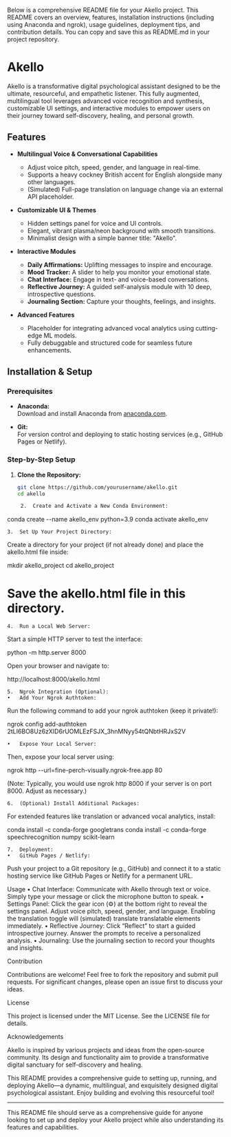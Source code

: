 Below is a comprehensive README file for your Akello project. This README covers an overview, features, installation instructions (including using Anaconda and ngrok), usage guidelines, deployment tips, and contribution details. You can copy and save this as README.md in your project repository.

# Akello

Akello is a transformative digital psychological assistant designed to be the ultimate, resourceful, and empathetic listener. This fully augmented, multilingual tool leverages advanced voice recognition and synthesis, customizable UI settings, and interactive modules to empower users on their journey toward self-discovery, healing, and personal growth.

## Features

- **Multilingual Voice & Conversational Capabilities**  
  - Adjust voice pitch, speed, gender, and language in real-time.
  - Supports a heavy cockney British accent for English alongside many other languages.
  - (Simulated) Full-page translation on language change via an external API placeholder.

- **Customizable UI & Themes**  
  - Hidden settings panel for voice and UI controls.
  - Elegant, vibrant plasma/neon background with smooth transitions.
  - Minimalist design with a simple banner title: "Akello".

- **Interactive Modules**  
  - **Daily Affirmations:** Uplifting messages to inspire and encourage.
  - **Mood Tracker:** A slider to help you monitor your emotional state.
  - **Chat Interface:** Engage in text- and voice-based conversations.
  - **Reflective Journey:** A guided self-analysis module with 10 deep, introspective questions.
  - **Journaling Section:** Capture your thoughts, feelings, and insights.

- **Advanced Features**  
  - Placeholder for integrating advanced vocal analytics using cutting-edge ML models.
  - Fully debuggable and structured code for seamless future enhancements.

## Installation & Setup

### Prerequisites

- **Anaconda:**  
  Download and install Anaconda from [anaconda.com](https://www.anaconda.com/products/distribution).

- **Git:**  
  For version control and deploying to static hosting services (e.g., GitHub Pages or Netlify).

### Step-by-Step Setup

1. **Clone the Repository:**

   ```bash
   git clone https://github.com/yourusername/akello.git
   cd akello

	2.	Create and Activate a New Conda Environment:

conda create --name akello_env python=3.9
conda activate akello_env


	3.	Set Up Your Project Directory:
Create a directory for your project (if not already done) and place the akello.html file inside:

mkdir akello_project
cd akello_project
# Save the akello.html file in this directory.


	4.	Run a Local Web Server:
Start a simple HTTP server to test the interface:

python -m http.server 8000

Open your browser and navigate to:

http://localhost:8000/akello.html


	5.	Ngrok Integration (Optional):
	•	Add Your Ngrok Authtoken:
Run the following command to add your ngrok authtoken (keep it private!):

ngrok config add-authtoken 2tLI6BO8Uz6zXID6rUOMLEzFSJX_3hnMNyy54tQNbtHRJxS2V


	•	Expose Your Local Server:
Then, expose your local server using:

ngrok http --url=fine-perch-visually.ngrok-free.app 80

(Note: Typically, you would use ngrok http 8000 if your server is on port 8000. Adjust as necessary.)

	6.	(Optional) Install Additional Packages:
For extended features like translation or advanced vocal analytics, install:

conda install -c conda-forge googletrans
conda install -c conda-forge speechrecognition numpy scikit-learn


	7.	Deployment:
	•	GitHub Pages / Netlify:
Push your project to a Git repository (e.g., GitHub) and connect it to a static hosting service like GitHub Pages or Netlify for a permanent URL.

Usage
	•	Chat Interface:
Communicate with Akello through text or voice. Simply type your message or click the microphone button to speak.
	•	Settings Panel:
Click the gear icon (⚙️) at the bottom right to reveal the settings panel. Adjust voice pitch, speed, gender, and language. Enabling the translation toggle will (simulated) translate translatable elements immediately.
	•	Reflective Journey:
Click “Reflect” to start a guided introspective journey. Answer the prompts to receive a personalized analysis.
	•	Journaling:
Use the journaling section to record your thoughts and insights.

Contribution

Contributions are welcome! Feel free to fork the repository and submit pull requests. For significant changes, please open an issue first to discuss your ideas.

License

This project is licensed under the MIT License. See the LICENSE file for details.

Acknowledgements

Akello is inspired by various projects and ideas from the open-source community. Its design and functionality aim to provide a transformative digital sanctuary for self-discovery and healing.

This README provides a comprehensive guide to setting up, running, and deploying Akello—a dynamic, multilingual, and exquisitely designed digital psychological assistant. Enjoy building and evolving this resourceful tool!

---

This README file should serve as a comprehensive guide for anyone looking to set up and deploy your Akello project while also understanding its features and capabilities.
